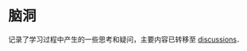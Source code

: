 # 脑洞

记录了学习过程中产生的一些思考和疑问，主要内容已转移至 [discussions](https://github.com/loichyan/openoscamp-2025s/discussions/categories/ideas)．
